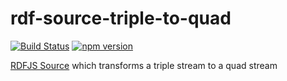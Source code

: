 # rdf-source-triple-to-quad

[![Build Status](https://travis-ci.org/rdf-ext/rdf-transform-triple-to-quad.svg?branch=master)](https://travis-ci.org/rdf-ext/rdf-transform-triple-to-quad)
[![npm version](https://badge.fury.io/js/rdf-transform-triple-to-quad)](https://badge.fury.io/js/rdf-transform-triple-to-quad)

[RDFJS Source](https://github.com/rdfjs/representation-task-force/) which transforms a triple stream to a quad stream
